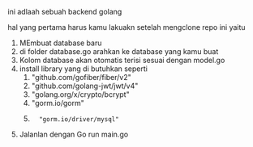 ini adlaah sebuah backend golang 

hal yang pertama harus kamu lakuakn setelah mengclone repo ini yaitu 
1. MEmbuat database baru
2. di folder database.go arahkan ke database yang kamu buat
3. Kolom database akan otomatis terisi sesuai dengan model.go
4. install library yang di butuhkan seperti
   1. "github.com/gofiber/fiber/v2"
   2. 	"github.com/golang-jwt/jwt/v4"
   3. 	"golang.org/x/crypto/bcrypt"
   4. 	"gorm.io/gorm"
   5. 		"gorm.io/driver/mysql"
  
6. Jalanlan dengan Go run main.go 
